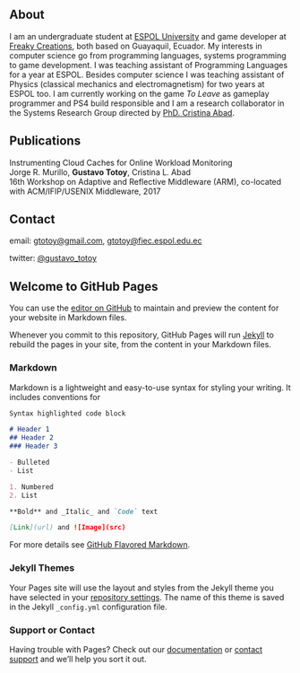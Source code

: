 ## About
I am an undergraduate student at [ESPOL University](http://espol.edu.ec) and game developer at [Freaky Creations](http://freakycreations.net), both based on Guayaquil, Ecuador. 
My interests in computer science go from programming languages, systems programming to game development. I was teaching assistant of Programming Languages for a year at ESPOL. Besides computer science I was teaching assistant of Physics (classical mechanics and electromagnetism) for two years at ESPOL too.
I am currently working on the game _To Leave_ as gameplay programmer and PS4 build responsible and I am a research collaborator in the Systems Research Group directed by [PhD. Cristina Abad](https://sites.google.com/site/cristinaabad/).

## Publications
Instrumenting Cloud Caches for Online Workload Monitoring  
Jorge R. Murillo, **Gustavo Totoy**, Cristina L. Abad  
16th Workshop on Adaptive and Reflective Middleware (ARM), co-located with ACM/IFIP/USENIX Middleware, 2017

## 

## Contact
email: gtotoy@gmail.com, gtotoy@fiec.espol.edu.ec

twitter: [@gustavo_totoy](https://twitter.com/gustavo_totoy)

## Welcome to GitHub Pages

You can use the [editor on GitHub](https://github.com/gtotoy/gtotoy.github.io/edit/master/README.md) to maintain and preview the content for your website in Markdown files.

Whenever you commit to this repository, GitHub Pages will run [Jekyll](https://jekyllrb.com/) to rebuild the pages in your site, from the content in your Markdown files.

### Markdown

Markdown is a lightweight and easy-to-use syntax for styling your writing. It includes conventions for

```markdown
Syntax highlighted code block

# Header 1
## Header 2
### Header 3

- Bulleted
- List

1. Numbered
2. List

**Bold** and _Italic_ and `Code` text

[Link](url) and ![Image](src)
```

For more details see [GitHub Flavored Markdown](https://guides.github.com/features/mastering-markdown/).

### Jekyll Themes

Your Pages site will use the layout and styles from the Jekyll theme you have selected in your [repository settings](https://github.com/gtotoy/gtotoy.github.io/settings). The name of this theme is saved in the Jekyll `_config.yml` configuration file.

### Support or Contact

Having trouble with Pages? Check out our [documentation](https://help.github.com/categories/github-pages-basics/) or [contact support](https://github.com/contact) and we’ll help you sort it out.
